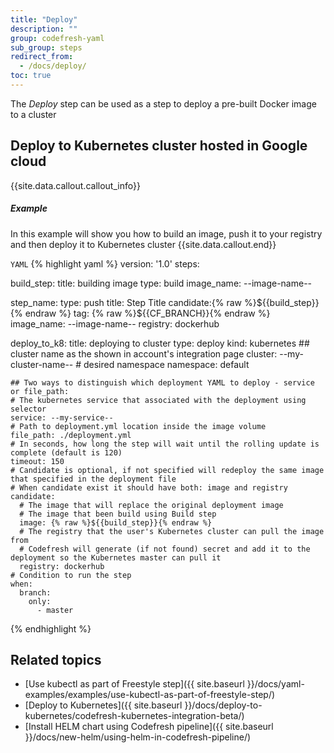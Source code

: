 ```yaml
---
title: "Deploy"
description: ""
group: codefresh-yaml
sub_group: steps
redirect_from:
  - /docs/deploy/
toc: true
---
```

The *Deploy* step can be used as a step to deploy a pre-built Docker image to a cluster

## Deploy to Kubernetes cluster hosted in Google cloud

{{site.data.callout.callout_info}}
##### Example
In this example will show you how to build an image, push it to your registry and then deploy it to Kubernetes cluster 
{{site.data.callout.end}}

  `YAML`
{% highlight yaml %}
version: '1.0'
steps:
  
  build_step:
    title: building image
    type: build
    image_name: --image-name--
  
  step_name:
    type: push
    title: Step Title
    candidate:{% raw %}${{build_step}}{% endraw %}
    tag: {% raw %}${{CF_BRANCH}}{% endraw %}
    image_name: --image-name--
    registry: dockerhub
    
  deploy_to_k8:
    title: deploying to cluster
    type: deploy
    kind: kubernetes 
    ## cluster name as the shown in account's integration page
    cluster:  --my-cluster-name--
    # desired namespace
    namespace: default
    
    ## Two ways to distinguish which deployment YAML to deploy - service or file_path:    
    # The kubernetes service that associated with the deployment using selector
    service: --my-service--
    # Path to deployment.yml location inside the image volume
    file_path: ./deployment.yml
    # In seconds, how long the step will wait until the rolling update is complete (default is 120)
    timeout: 150
    # Candidate is optional, if not specified will redeploy the same image that specified in the deployment file
    # When candidate exist it should have both: image and registry
    candidate:
      # The image that will replace the original deployment image 
      # The image that been build using Build step
      image: {% raw %}${{build_step}}{% endraw %}
      # The registry that the user's Kubernetes cluster can pull the image from
      # Codefresh will generate (if not found) secret and add it to the deployment so the Kubernetes master can pull it
      registry: dockerhub
    # Condition to run the step
    when:
      branch:
        only:
          - master
{% endhighlight %}

## Related topics
- [Use kubectl as part of Freestyle step]({{ site.baseurl }}/docs/yaml-examples/examples/use-kubectl-as-part-of-freestyle-step/) 
- [Deploy to Kubernetes]({{ site.baseurl }}/docs/deploy-to-kubernetes/codefresh-kubernetes-integration-beta/) 
- [Install HELM chart using Codefresh pipeline]({{ site.baseurl }}/docs/new-helm/using-helm-in-codefresh-pipeline/)

